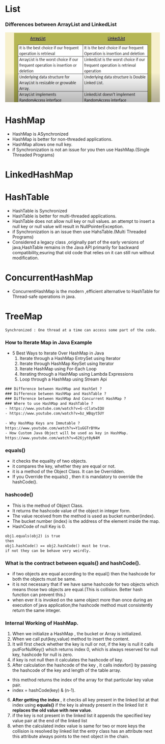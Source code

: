 

# List
### Differences between ArrayList and LinkedList 
![string](/images/ArrayList_LinkedList.png)














# HashMap 
- HashMap is ASynchronized
- HashMap is better for non-threaded applications.
- HashMap allows one null key.
- if Synchronization is not an issue for you then use HashMap.(Single Threaded Programs)


# LinkedHashMap






# HashTable
- HashTable is Synchronized
- HashTable is better for multi-threaded applications.
- HashTable does not allow null key or null values. an attempt to insert a null key or null value will result in NullPointerException.
- if Synchronization is an issue then use HahsTable.(Multi Threaded Programs)
- Considered a legacy class ,originally part of the early versions of java,HashTable remains in the Java API primarily for backward compatibility,esuring that old code that relies on it can still run without modification.

# ConcurrentHashMap
- ConcurrentHashMap is the modern ,efficient alternative to HashTable for Thread-safe operations in java.


# TreeMap


```
Synchronized : One thread at a time can access some part of the code.
```



### How to Iterate Map in Java Example
- 5 Best Ways to Iterate Over HashMap in Java
    1. Iterate through a HashMap EntrySet using Iterator
    2. Iterate through HashMap KeySet using Iterator
    3. Iterate HashMap using For-Each Loop
    4. Iterating through a HashMap using Lambda Expressions
    5. Loop through a HashMap using Stream Api



```
### Difference between HashMap and HashSet ?
### Difference between HashMap and HashTable ?
### Difference between HashMap And Concurrent HashMap ?
### Where to use HashMap and HashTable ?
- https://www.youtube.com/watch?v=G-cClatwIQU
- https://www.youtube.com/watch?v=bz_WBqyt5UY

- Why HashMap Keys are Immutable ?
https://www.youtube.com/watch?v=Y1uGGTrBYKw
- How Custom Java Object will be used as key in HashMap.
https://www.youtube.com/watch?v=626jyt0yN4M

```


### equals()
- it checks the equality of two objects.
- it compares the key, whether they are equal or not.
- it is a method of the Object Class. It can be Overridden.
- If you Override the equals() , then it is mandatory to override the hashCode().

### hashcode()
- This is the method of Object Class.
- It returns the hashcode value of the object in integer form.
- The value received from the method is used as bucket number(index).
- The bucket number (index) is the address of the element inside the map.
- HashCode of null Key is 0.

```
obj1.equals(obj2) is true
then 
obj1.hashCode() == obj2.hashCode() must be true.
if not they can be behave very weirdly.
```

### What is the contract between equals() and hashCode().
- if two objects are equal according to the equal() then the hashcode for both the objects must be same.
- it is not necessary that if we have same hashcode for two objects which means those two objects are equal.(This is collision. Better hash function can prevent this.)
- when ever it is invoked on the same object more than once during an execution of java application,the hashcode method must consistently return the same integer.

### Internal Working of HashMap.
1. When we initialize a HashMap , the bucket or Array is initialized.
2. When we call put(key,value) method to insert the content.
3. It will first check whether the key is null or not, if the key is null it calls putForNullKey() which returns index 0, which is always reserved for null key, hashcode for null is zero.
4. if key is not null then it calculates the hashcode of key.
5. After calculation the hashcode of the key , it calls indexfor() by passing the hashcode of the key and length of the table array.
- this method returns the index of the array for that particular key value pair.
- index  = hashCode(key) & (n-1).
6. **After getting the index** , it checks all key present in the linked list at that index using **equals()** if the key is already present in the linked list it **replaces the old value with new value**.
7. if the key is not present in the linked list it appends the specified key value pair at the end of the linked list
8. when the calculated index value is same for two or more keys the collision is resolved by linked list the entry class has an attribute next this attribute always points to the next object in the chain.

